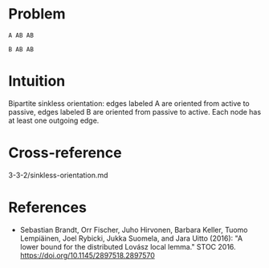 # Problem

    A AB AB

    B AB AB

# Intuition

Bipartite sinkless orientation: edges labeled A are oriented from active to passive, edges labeled B are oriented from passive to active. Each node has at least one outgoing edge.

# Cross-reference
3-3-2/sinkless-orientation.md

# References

- Sebastian Brandt, Orr Fischer, Juho Hirvonen, Barbara Keller, Tuomo Lempiäinen, Joel Rybicki, Jukka Suomela, and Jara Uitto (2016): "A lower bound for the distributed Lovász local lemma." STOC 2016. https://doi.org/10.1145/2897518.2897570
